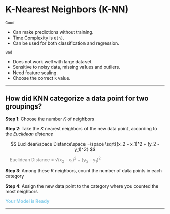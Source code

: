 # K-Nearest Neighbors (K-NN)

`Good`
- Can make predictions without training.
- Time Complexity is `O(n)`.
- Can be used for both classification and regression.

`Bad`
- Does not work well with large dataset.
- Sensitive to noisy data, missing values and outliers.
- Need feature scaling.
- Choose the correct `K` value.
<hr>

## How did KNN categorize a data point for two groupings?

**Step 1**: Choose the number *K* of neighbors

**Step 2**: Take the *K* nearest neighbors of the new data point, according to the *Euclidean distance*

$$ Euclidean\space Distance\space =\space \sqrt{(x_2 - x_1)^2 + (y_2 - y_1)^2} $$

&emsp;<span style="color: gray">Euclidean Distance = √(x<sub>2</sub> - x<sub>1</sub>)<sup>2</sup> + (y<sub>2</sub> - y<sub>1</sub>)<sup>2</sup></span>

**Step 3**: Among these *K* neighbors, count the number of data points in each category

**Step 4**: Assign the new data point to the category where you counted the most neighbors

<span style="color: skyblue">**Your Model is Ready**</span>
<hr>
